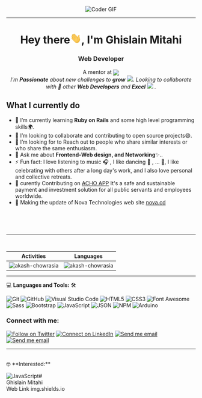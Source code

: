 <p align="center">

<img src="https://media.giphy.com/media/SWoSkN6DxTszqIKEqv/giphy.gif" alt="Coder GIF" width="500" height="400">


</p>
<hr><h1 align="center">Hey there<img src="https://raw.githubusercontent.com/ABSphreak/ABSphreak/master/gifs/Hi.gif" width="30px">, I'm Ghislain Mitahi</h1><h3 align="center">Web Developer</h3>


<p align="center">
A mentor at <a href="https://microverse.org"><img align="center" src="https://img.shields.io/badge/Microverse-blueviolet"/><a/> <br>
<em>I'm <b>Passionate</b>
about new challenges to
<b>grow</b> <img src="https://github.com/TheDudeThatCode/TheDudeThatCode/blob/master/Assets/Rocket.gif" width="18px">. Looking to collaborate with 👯 other <b> Web Developers</b> and
<b>Excel</b> <img src="https://github.com/TheDudeThatCode/TheDudeThatCode/blob/master/Assets/Medal.gif" width="20px">&nbsp.
</em>
<br>

<summary><h2>What I currently do</h2></summary>

- 🌱 I’m currently learning **Ruby on Rails** and some high level programming skills🌍️.
- 👯 I’m looking to collaborate and contributing to open source projects😄.
- 🤔 I’m looking for to Reach out to people who share similar interests or who share the same enthusiasm.
- 💬 Ask me about **Frontend-Web design, and Networking**✨️..
- ⚡ Fun fact: I love listening to music 🎧 , I like dancing :dancer: , ... 🎵, I like celebrating with others after a long day's work, and I also love                      personal and collective retreats.
- 🚀 curently Contributing on <a href="https://acho-turbo-fr-website.vercel.app/">ACHO APP</a> It's a safe and sustainable payment and investment solution for all public servants and employees worldwide.
- 🚀 Making the update of Nova Technologies web site <a href="https://nova.cd">nova.cd</a>
<br>
</p>
<br>

<hr>

<p align="center">&nbsp;

| Activities | Languages |
| ---------- | ----------- |
| <img align="center" src="https://github-readme-stats.vercel.app/api?username=GhislainMitahi&show_icons=true&theme=tokyonight" alt="akash-chowrasia" width="410" /> | <img align="center" src="https://github-readme-stats.vercel.app/api/top-langs?username=GhislainMitahi&show_icons=true&theme=tokyonight&layout=compact" alt="akash-chowrasia" />|
</p>

<hr>

💻 **Languages and Tools:** 🛠️<br>

![Git](https://img.shields.io/badge/-Git-000000?style=flat&logo=git&logoColor=F05032&labelColor=ffffff)
![GitHub](https://img.shields.io/badge/-GitHub-000000?style=flat&logo=github&logoColor=000000&labelColor=ffffff)
![Visual Studio Code](https://img.shields.io/badge/-VSCode-000000?style=flat&logo=visual-studio-code&labelColor=007ACC)
![HTML5](https://img.shields.io/badge/-HTML5-000000?style=flat&logo=html5&logoColor=ffffff&labelColor=E34F26)
![CSS3](https://img.shields.io/badge/-CSS3-000000?style=flat&logo=css3&logoColor=ffffff&labelColor=1572B6)
![Font Awesome](https://img.shields.io/badge/-font%20awesome-000000?style=flat&logo=font-awesome&logoColor=339AF0&labelColor=ffffff)
![Sass](https://img.shields.io/badge/-Sass-000000?style=flat&logo=sass&logoColor=ffffff&labelColor=%23CC6699)
![Bootstrap](https://img.shields.io/badge/-Bootstrap-000000?style=flat&logo=bootstrap&logoColor=ffffff&labelColor=563D7C)
![JavaScript](https://img.shields.io/badge/-JavaScript-000000?style=flat&logo=javascript)
![JSON](https://img.shields.io/badge/-JSON-000000?style=flat&logo=JSON&logoColor=000000&labelColor=ffffff)
![NPM](https://img.shields.io/badge/-NPM-000000?style=flat&logo=NPM)
![Arduino](https://img.shields.io/badge/-Arduino-000000?style=flat&logo=arduino&logoColor=blue)


### Connect with me:

[![Follow on Twitter](https://img.shields.io/badge/--twitter?label=Twitter&logo=Twitter&style=social)](https://twitter.com/GMitahi) [![Connect on LinkedIn](https://img.shields.io/badge/--linkedin?label=LinkedIn&logo=LinkedIn&style=social)](https://www.linkedin.com/in/ghislain-mitahi/)
[![Send me email](https://img.shields.io/badge/--gmail?label=Gmail&logo=Gmail&style=social)](ghislainmitahi@gmail.com) [![Send me email](https://img.shields.io/badge/--github?label=GitHub&logo=GitHub&style=social)](https://github.com/GhislainMitahi)
<!-- https://img.shields.io/badge/GitLab-330F63?style=for-the-badge&logo=gitlab&logoColor=white -->

<hr>
<br>
🤓 **Interested:** <br>

![JavaScript](https://img.shields.io/badge/-JavaScript-000000?style=flat&logo=javascript)# <br>Ghislain Mitahi</br>
Web Link
img.shields.io
